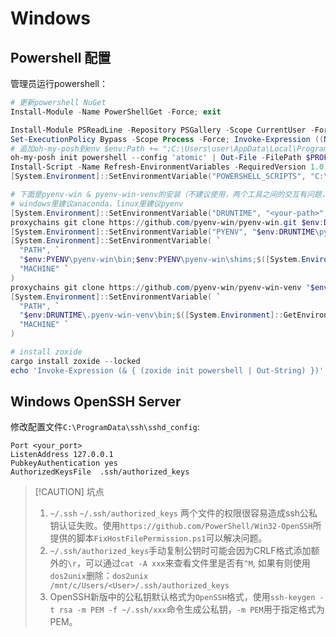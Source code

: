# Windows
## Powershell 配置
管理员运行powershell：
```ps1
# 更新powershell NuGet
Install-Module -Name PowerShellGet -Force; exit

Install-Module PSReadLine -Repository PSGallery -Scope CurrentUser -Force
Set-ExecutionPolicy Bypass -Scope Process -Force; Invoke-Expression ((New-Object System.Net.WebClient).DownloadString('https://ohmyposh.dev/install.ps1'))
# 追加oh-my-posh到env $env:Path += ";C:\Users\user\AppData\Local\Programs\oh-my-posh\bin"
oh-my-posh init powershell --config 'atomic' | Out-File -FilePath $PROFILE -Append -Encoding utf8
Install-Script -Name Refresh-EnvironmentVariables -RequiredVersion 1.0.1
[System.Environment]::SetEnvironmentVariable("POWERSHELL_SCRIPTS", "C:\Program Files\WindowsPowerShell\Scripts", [System.EnvironmentVariableTarget]::User)

# 下面是pyenv-win & pyenv-win-venv的安装（不建议使用，两个工具之间的交互有问题，我搞了半天没弄好）
# windows里建议anaconda，linux里建议pyenv
[System.Environment]::SetEnvironmentVariable("DRUNTIME", "<your-path>", "MACHINE")
proxychains git clone https://github.com/pyenv-win/pyenv-win.git $env:DRUNTIME
[System.Environment]::SetEnvironmentVariable("PYENV", "$env:DRUNTIME\pyenv-win", "MACHINE")
[System.Environment]::SetEnvironmentVariable( `
  "PATH", `
  "$env:PYENV\pyenv-win\bin;$env:PYENV\pyenv-win\shims;$([System.Environment]::GetEnvironmentVariable('PATH','MACHINE'))", `
  "MACHINE" `
)
proxychains git clone https://github.com/pyenv-win/pyenv-win-venv "$env:DRUNTIME\.pyenv-win-venv"
[System.Environment]::SetEnvironmentVariable( `
  "PATH", `
  "$env:DRUNTIME\.pyenv-win-venv\bin;$([System.Environment]::GetEnvironmentVariable('PATH','MACHINE'))", `
  "MACHINE" `
)

# install zoxide
cargo install zoxide --locked
echo 'Invoke-Expression (& { (zoxide init powershell | Out-String) })' | Out-File -FilePath $PROFILE -Append -Encoding utf8
```

## Windows OpenSSH Server
修改配置文件`C:\ProgramData\ssh\sshd_config`:
```
Port <your_port>
ListenAddress 127.0.0.1
PubkeyAuthentication yes
AuthorizedKeysFile	.ssh/authorized_keys
```
> [!CAUTION] 坑点
> 1. `~/.ssh` `~/.ssh/authorized_keys` 两个文件的权限很容易造成ssh公私钥认证失败。使用`https://github.com/PowerShell/Win32-OpenSSH`所提供的脚本`FixHostFilePermission.ps1`可以解决问题。
> 2. `~/.ssh/authorized_keys`手动复制公钥时可能会因为CRLF格式添加额外的`\r`，可以通过`cat -A xxx`来查看文件里是否有`^M`, 如果有则使用`dos2unix`删除：`dos2unix /mnt/c/Users/<User>/.ssh/authorized_keys`
> 3. OpenSSH新版中的公私钥默认格式为`OpenSSH`格式，使用`ssh-keygen -t rsa -m PEM -f ~/.ssh/xxx`命令生成公私钥，`-m PEM`用于指定格式为PEM。